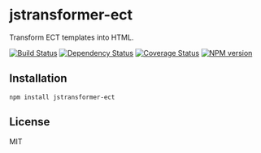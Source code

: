 # jstransformer-ect

Transform ECT templates into HTML.

[![Build Status](https://img.shields.io/travis/jstransformers/jstransformer-ect/master.svg)](https://travis-ci.org/jstransformers/jstransformer-ect)
[![Dependency Status](https://img.shields.io/david/jstransformers/jstransformer-ect.svg)](https://david-dm.org/jstransformers/jstransformer-ect)
[![Coverage Status](https://img.shields.io/coveralls/jstransformers/jstransformer-ect/master.svg)](https://coveralls.io/r/jstransformers/jstransformer-ect?branch=master)
[![NPM version](https://img.shields.io/npm/v/jstransformer-ect.svg)](https://www.npmjs.org/package/jstransformer-ect)

## Installation

    npm install jstransformer-ect

## License

  MIT

